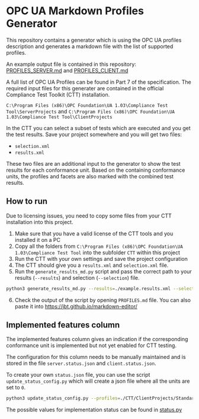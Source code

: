 # OPC UA Markdown Profiles Generator

This repository contains a generator which is using the OPC UA profiles description and generates a markdown file with the list of supported profiles.

An example output file is contained in this repository: [PROFILES_SERVER.md](PROFILES_SERVER.md) and [PROFILES_CLIENT.md](PROFILES_CLIENT.md) 

A full list of OPC UA Profiles can be found in Part 7 of the specification.
The required input files for this generater are contained in the official Compliance Test Toolkit (CTT) installation.

`C:\Program Files (x86)\OPC Foundation\UA 1.03\Compliance Test Tool\ServerProjects`
and
`C:\Program Files (x86)\OPC Foundation\UA 1.03\Compliance Test Tool\ClientProjects`


In the CTT you can select a subset of tests which are executed and you get the test results.
Save your project somewhere and you will get two files:

* `selection.xml`
* `results.xml`

These two files are an additional input to the generator to show the test results for each conformance unit.
Based on the containing conformance units, the profiles and facets are also marked with the combined test results.

## How to run

Due to licensing issues, you need to copy some files from your CTT installation into this project.

1. Make sure that you have a valid license of the CTT tools and you installed it on a PC
2. Copy all the folders from `C:\Program Files (x86)\OPC Foundation\UA 1.03\Compliance Test Tool` into the subfolder `CTT` within this project
3. Run the CTT with your own settings and save the project configuration
4. The CTT should give you a `results.xml` and `selection.xml` file.
5. Run the `generate_results_md.py` script and pass the correct path to your results (`--results`) and selection (`--selection`) file.
```bash
python3 generate_results_md.py --results=./example.results.xml --selection=./example.selection.xml PROFILES.md
```
6. Check the output of the script by opening `PROFILES.md` file. You can also paste it into https://jbt.github.io/markdown-editor/

## Implemented features column

The implemented features column gives an indication if the corresponding conformance unit is implemented but not yet enabled for CTT testing.

The configuration for this column needs to be manually maintained and is stored in the file `server.status.json` and `client.status.json`.

To create your own `status.json` file, you can use the script `update_status_config.py` which will create a json file where all the units are set to `0`.

```bash
python3 update_status_config.py --profiles=./CTT/ClientProjects/Standard/uaprofiles.xml --config=client.config.json
```

The possible values for implementation status can be found in [status.py](status.py)
